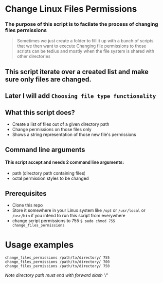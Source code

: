 # Change Linux Files Permissions

### The purpose of this script is to facilate the process of changing files permissions
> Sometimes we just create a folder to fill it up with a bunch of scripts that we then want 
> to execute
> Changing file permissions to those scripts can be tedius and mostly when the file system is shared with other directories

## This script iterate over a created list and make sure only files are changed. 
## Later I will add `Choosing file type functionality` 

## What this script does?
* Create a list of files out of a given directory path
* Change permissions on those files only
* Shows a string representation of those new file's permissions

## Command line arguments
#### This script accept and needs 2 command line arguments:
* path (directory path containing files)
* octal permission styles to be changed

## Prerequisites
* Clone this repo
* Store it somewhere in your Linux system like `/opt` or `/usr/local` or `/usr/bin` if you intend to run this script from everywhere
* change script permissions to 755 `$ sudo chmod 755 change_files_permissions`

# Usage examples
`change_files_permissions /path/to/directory/ 755` 
`change_files_permissions /path/to/directory/ 700` 
`change_files_permissions /path/to/directory/ 750` 

*Note directory path must end with forward slash '/'*

